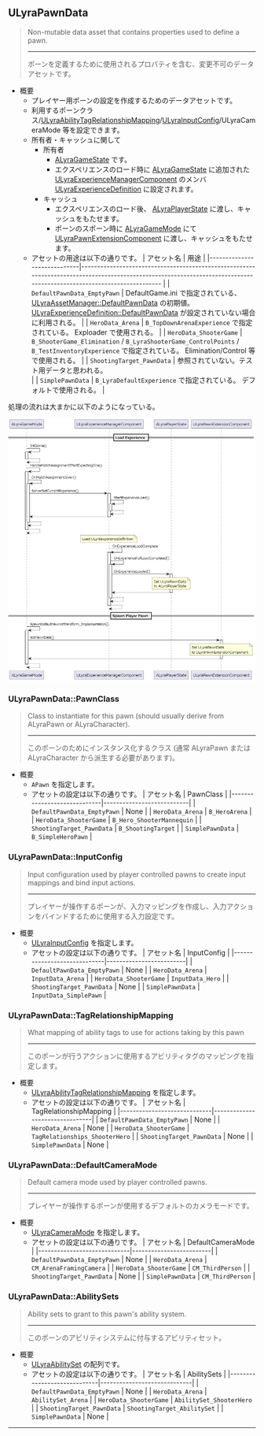## ULyraPawnData

> Non-mutable data asset that contains properties used to define a pawn.  
> 
> ----
> ポーンを定義するために使用されるプロパティを含む、変更不可のデータアセットです。  

* 概要
	* プレイヤー用ポーンの設定を作成するためのデータアセットです。
	* 利用するポーンクラス/[ULyraAbilityTagRelationshipMapping]/[ULyraInputConfig]/ULyraCameraMode 等を設定できます。
	* 所有者・キャッシュに関して
		* 所有者
			* [ALyraGameState] です。
			* エクスペリエンスのロード時に [ALyraGameState] に追加された [ULyraExperienceManagerComponent] のメンバ [ULyraExperienceDefinition] に設定されます。
		* キャッシュ
			* エクスペリエンスのロード後、 [ALyraPlayerState] に渡し、キャッシュをもたせます。
			* ポーンのスポーン時に [ALyraGameMode] にて [ULyraPawnExtensionComponent] に渡し、キャッシュをもたせます。
	* アセットの用途は以下の通りです。
		| アセット名                  | 用途                                                                                                                                                                  |
		|-----------------------------|---------------------------------------------------------------------------------------------------------------------------------------------------------------------- |
		| `DefaultPawnData_EmptyPawn` | DefaultGame.ini で指定されている、 [ULyraAssetManager::DefaultPawnData] の初期値。 [ULyraExperienceDefinition::DefaultPawnData] が設定されていない場合に利用される。  |
		| `HeroData_Arena`            | `B_TopDownArenaExperience` で指定されている。 Exploader で使用される。                                                                                                |
		| `HeroData_ShooterGame`      | `B_ShooterGame_Elimination` / `B_LyraShooterGame_ControlPoints` / `B_TestInventoryExperience`  で指定されている。 Elimination/Control 等で使用される。                |
		| `ShootingTarget_PawnData`   | 参照されていない。テスト用データと思われる。　　　　　　　　　　　　　　　　　　　　　　　　　　　　　　　　　　　　　　　　　　                                      |
		| `SimplePawnData`            | `B_LyraDefaultExperience` で指定されている。 デフォルトで使用される。                                                                                                 |

処理の流れは大まかに以下のようになっている。

![ULyraPawnData_Lifetime]


### ULyraPawnData::PawnClass

> Class to instantiate for this pawn (should usually derive from ALyraPawn or ALyraCharacter).  
> 
> ----
> このポーンのためにインスタンス化するクラス (通常 ALyraPawn または ALyraCharacter から派生する必要があります)。  

* 概要
	* `APawn` を指定します。
	* アセットの設定は以下の通りです。
		| アセット名                  | PawnClass                 |
		|-----------------------------|---------------------------|
		| `DefaultPawnData_EmptyPawn` | None                      |
		| `HeroData_Arena`            | `B_HeroArena`             |
		| `HeroData_ShooterGame`      | `B_Hero_ShooterMannequin` |
		| `ShootingTarget_PawnData`   | `B_ShootingTarget`        |
		| `SimplePawnData`            | `B_SimpleHeroPawn`        |

### ULyraPawnData::InputConfig

> Input configuration used by player controlled pawns to create input mappings and bind input actions.  
> 
> ----
> プレイヤーが操作するポーンが、入力マッピングを作成し、入力アクションをバインドするために使用する入力設定です。  

* 概要
	* [ULyraInputConfig] を指定します。
	* アセットの設定は以下の通りです。
		| アセット名                  | InputConfig             |
		|-----------------------------|-------------------------|
		| `DefaultPawnData_EmptyPawn` | None                    |
		| `HeroData_Arena`            | `InputData_Arena`       |
		| `HeroData_ShooterGame`      | `InputData_Hero`        |
		| `ShootingTarget_PawnData`   | None                    |
		| `SimplePawnData`            | `InputData_SimplePawn`  |

### ULyraPawnData::TagRelationshipMapping

> What mapping of ability tags to use for actions taking by this pawn  
> 
> ----
> このポーンが行うアクションに使用するアビリティタグのマッピングを指定します。  

* 概要
	* [ULyraAbilityTagRelationshipMapping] を指定します。
	* アセットの設定は以下の通りです。
		| アセット名                  | TagRelationshipMapping         |
		|-----------------------------|--------------------------------|
		| `DefaultPawnData_EmptyPawn` | None                           |
		| `HeroData_Arena`            | None                           |
		| `HeroData_ShooterGame`      | `TagRelationships_ShooterHero` |
		| `ShootingTarget_PawnData`   | None                           |
		| `SimplePawnData`            | None                           |

### ULyraPawnData::DefaultCameraMode

> Default camera mode used by player controlled pawns.  
> 
> ----
> プレイヤーが操作するポーンが使用するデフォルトのカメラモードです。  

* 概要
	* [ULyraCameraMode] を指定します。
	* アセットの設定は以下の通りです。
		| アセット名                  | DefaultCameraMode       |
		|-----------------------------|-------------------------|
		| `DefaultPawnData_EmptyPawn` | None                    |
		| `HeroData_Arena`            | `CM_ArenaFramingCamera` |
		| `HeroData_ShooterGame`      | `CM_ThirdPerson`        |
		| `ShootingTarget_PawnData`   | None                    |
		| `SimplePawnData`            | `CM_ThirdPerson`        |

### ULyraPawnData::AbilitySets

> Ability sets to grant to this pawn's ability system.  
> 
> ----
> このポーンのアビリティシステムに付与するアビリティセット。

* 概要
	* [ULyraAbilitySet] の配列です。
	* アセットの設定は以下の通りです。
		| アセット名                  | AbilitySets                 |
		|-----------------------------|-----------------------------|
		| `DefaultPawnData_EmptyPawn` | None                        |
		| `HeroData_Arena`            | `AbilitySet_Arena`          |
		| `HeroData_ShooterGame`      | `AbilitySet_ShooterHero`    |
		| `ShootingTarget_PawnData`   | `ShootingTarget_AbilitySet` |
		| `SimplePawnData`            | None                        |



----
<!--- 自前の画像へのリンク --->
[ULyraPawnData_Lifetime]: ../../../images/ULyraPawnData_Lifetime.png


<!--- ページ内のリンク --->

<!--- 自前の画像へのリンク --->

<!--- generated --->
[ULyraAssetManager::DefaultPawnData]: ../../Lyra/Equipment/ULyraAssetManager.md#ulyraassetmanagerdefaultpawndata
[ULyraCameraMode]: ../../Lyra/Etc/ULyraCameraMode.md#ulyracameramode
[ULyraExperienceDefinition]: ../../Lyra/Experience/ULyraExperienceDefinition.md#ulyraexperiencedefinition
[ULyraExperienceDefinition::DefaultPawnData]: ../../Lyra/Experience/ULyraExperienceDefinition.md#ulyraexperiencedefinitiondefaultpawndata
[ULyraExperienceManagerComponent]: ../../Lyra/Experience/ULyraExperienceManagerComponent.md#ulyraexperiencemanagercomponent
[ULyraAbilitySet]: ../../Lyra/GameplayAbility/ULyraAbilitySet.md#ulyraabilityset
[ULyraAbilityTagRelationshipMapping]: ../../Lyra/GameplayAbility/ULyraAbilityTagRelationshipMapping.md#ulyraabilitytagrelationshipmapping
[ULyraPawnExtensionComponent]: ../../Lyra/GameplayAbility/ULyraPawnExtensionComponent.md#ulyrapawnextensioncomponent
[ALyraGameMode]: ../../Lyra/GameplayFramework/ALyraGameMode.md#alyragamemode
[ALyraGameState]: ../../Lyra/GameplayFramework/ALyraGameState.md#alyragamestate
[ALyraPlayerState]: ../../Lyra/GameplayFramework/ALyraPlayerState.md#alyraplayerstate
[ULyraInputConfig]: ../../Lyra/Input/ULyraInputConfig.md#ulyrainputconfig

